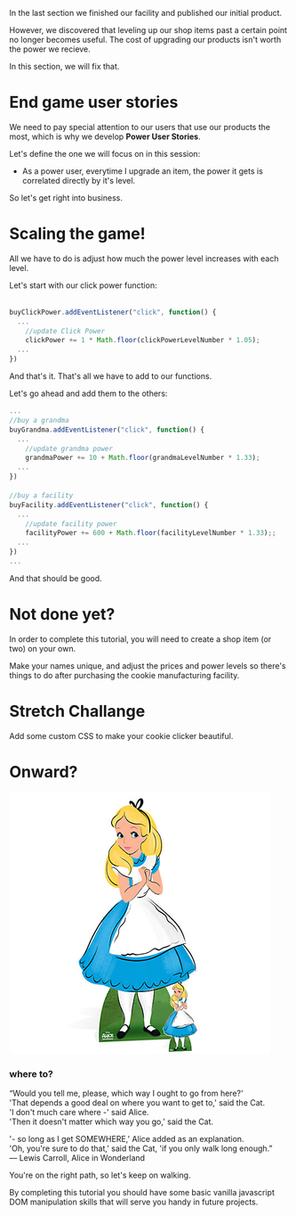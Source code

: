 In the last section we finished our facility and published our initial product.

However, we discovered that leveling up our shop items past a certain point no longer becomes useful. The cost of upgrading our products isn't worth the power we recieve.

In this section, we will fix that.

# End game user stories
We need to pay special attention to our users that use our products the most, which is why we develop **Power User Stories**.

Let's define the one we will focus on in this session:

- As a power user, everytime I upgrade an item, the power it gets is correlated directly by it's level.

So let's get right into business.

# Scaling the game!

All we have to do is adjust how much the power level increases with each level.

Let's start with our click power function:

```js

buyClickPower.addEventListener("click", function() {
  ...
    //update Click Power
    clickPower += 1 * Math.floor(clickPowerLevelNumber * 1.05);
  ...  
})

```
And that's it. That's all we have to add to our functions.

Let's go ahead and add them to the others:

```js
...
//buy a grandma
buyGrandma.addEventListener("click", function() {
  ...
    //update grandma power
    grandmaPower += 10 + Math.floor(grandmaLevelNumber * 1.33);
  ...
})

//buy a facility
buyFacility.addEventListener("click", function() {
  ...
    //update facility power
    facilityPower += 600 + Math.floor(facilityLevelNumber * 1.33);;
  ...
})
...

```

And that should be good.

# Not done yet?
In order to complete this tutorial, you will need to create a shop item (or two) on your own.

Make your names unique, and adjust the prices and power levels so there's things to do after purchasing the cookie manufacturing facility.

# Stretch Challange
Add some custom CSS to make your cookie clicker beautiful.

# Onward?

![Alice in Wonderland](assets/alice.jpeg "Alice in Wonderland")
### where to?
“Would you tell me, please, which way I ought to go from here?'  
'That depends a good deal on where you want to get to,' said the Cat.  
'I don't much care where -' said Alice.  
'Then it doesn't matter which way you go,' said the Cat.  

'- so long as I get SOMEWHERE,' Alice added as an explanation.  
'Oh, you're sure to do that,' said the Cat, 'if you only walk long enough.”  
― Lewis Carroll, Alice in Wonderland  

You're on the right path, so let's keep on walking.

By completing this tutorial you should have some basic vanilla javascript DOM manipulation skills that will serve you handy in future projects.
